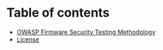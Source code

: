 # Table of contents

* [OWASP Firmware Security Testing Methodology](README.md)
* [License](license.md)

